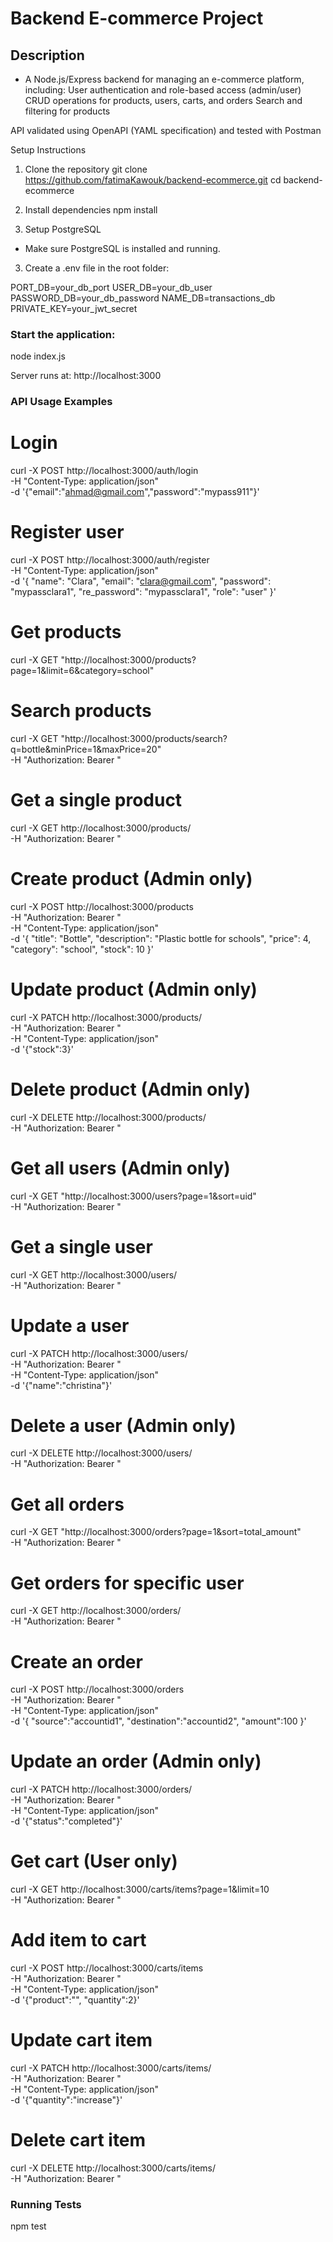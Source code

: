 # Backend E-commerce Project

## Description
- A Node.js/Express backend for managing an e-commerce platform, including:
    User authentication and role-based access (admin/user)
    CRUD operations for products, users, carts, and orders
    Search and filtering for products

API validated using OpenAPI (YAML specification) and tested with Postman

Setup Instructions
1. Clone the repository
git clone https://github.com/fatimaKawouk/backend-ecommerce.git
cd backend-ecommerce

2. Install dependencies
npm install

3. Setup PostgreSQL
- Make sure PostgreSQL is installed and running.

3. Create a .env file in the root folder:

PORT_DB=your_db_port
USER_DB=your_db_user
PASSWORD_DB=your_db_password
NAME_DB=transactions_db
PRIVATE_KEY=your_jwt_secret


### Start the application:
node index.js

Server runs at: http://localhost:3000

### API Usage Examples

# Login
curl -X POST http://localhost:3000/auth/login \
-H "Content-Type: application/json" \
-d '{"email":"ahmad@gmail.com","password":"mypass911"}'

# Register user
curl -X POST http://localhost:3000/auth/register \
-H "Content-Type: application/json" \
-d '{
  "name": "Clara",
  "email": "clara@gmail.com",
  "password": "mypassclara1",
  "re_password": "mypassclara1",
  "role": "user"
}'

# Get products
curl -X GET "http://localhost:3000/products?page=1&limit=6&category=school"

# Search products
curl -X GET "http://localhost:3000/products/search?q=bottle&minPrice=1&maxPrice=20" \
-H "Authorization: Bearer <your-token>"

# Get a single product
curl -X GET http://localhost:3000/products/<product-id> \
-H "Authorization: Bearer <your-token>"

# Create product (Admin only)
curl -X POST http://localhost:3000/products \
-H "Authorization: Bearer <your-token>" \
-H "Content-Type: application/json" \
-d '{
  "title": "Bottle",
  "description": "Plastic bottle for schools",
  "price": 4,
  "category": "school",
  "stock": 10
}'

# Update product (Admin only)
curl -X PATCH http://localhost:3000/products/<product-id> \
-H "Authorization: Bearer <your-token>" \
-H "Content-Type: application/json" \
-d '{"stock":3}'

# Delete product (Admin only)
curl -X DELETE http://localhost:3000/products/<product-id> \
-H "Authorization: Bearer <your-token>"


# Get all users (Admin only)
curl -X GET "http://localhost:3000/users?page=1&sort=uid" \
-H "Authorization: Bearer <your-token>"


# Get a single user
curl -X GET http://localhost:3000/users/<user-id> \
-H "Authorization: Bearer <your-token>"


# Update a user
curl -X PATCH http://localhost:3000/users/<user-id> \
-H "Authorization: Bearer <your-token>" \
-H "Content-Type: application/json" \
-d '{"name":"christina"}'


# Delete a user (Admin only)
curl -X DELETE http://localhost:3000/users/<user-id> \
-H "Authorization: Bearer <your-token>"

# Get all orders
curl -X GET "http://localhost:3000/orders?page=1&sort=total_amount" \
-H "Authorization: Bearer <your-token>"


# Get  orders for specific user
curl -X GET http://localhost:3000/orders/<order-id> \
-H "Authorization: Bearer <your-token>"


# Create an order
curl -X POST http://localhost:3000/orders \
-H "Authorization: Bearer <your-token>" \
-H "Content-Type: application/json" \
-d '{
  "source":"accountid1",
  "destination":"accountid2",
  "amount":100
}'

# Update an order (Admin only)
curl -X PATCH http://localhost:3000/orders/<order-id> \
-H "Authorization: Bearer <your-token>" \
-H "Content-Type: application/json" \
-d '{"status":"completed"}'

# Get cart (User only)
curl -X GET http://localhost:3000/carts/items?page=1&limit=10 \
-H "Authorization: Bearer <your-token>"

# Add item to cart
curl -X POST http://localhost:3000/carts/items \
-H "Authorization: Bearer <your-token>" \
-H "Content-Type: application/json" \
-d '{"product":"<product-id>", "quantity":2}'


# Update cart item
curl -X PATCH http://localhost:3000/carts/items/<product-id> \
-H "Authorization: Bearer <your-token>" \
-H "Content-Type: application/json" \
-d '{"quantity":"increase"}'


# Delete cart item
curl -X DELETE http://localhost:3000/carts/items/<product-id> \
-H "Authorization: Bearer <your-token>"


### Running Tests
npm test